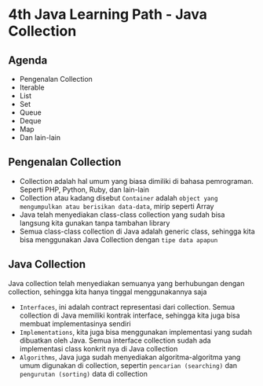 # 4th Java Learning Path - Java Collection

## Agenda

- Pengenalan Collection
- Iterable
- List
- Set
- Queue
- Deque
- Map
- Dan lain-lain

## Pengenalan Collection

- Collection adalah hal umum yang biasa dimiliki di bahasa pemrograman. Seperti PHP, Python, Ruby, dan lain-lain
- Collection atau kadang disebut `Container` adalah `object yang mengumpulkan atau berisikan data-data`, mirip seperti Array
- Java telah menyediakan class-class collection yang sudah bisa langsung kita gunakan tanpa tambahan library
- Semua class-class collection di Java adalah generic class, sehingga kita bisa menggunakan Java Collection dengan `tipe data apapun`

## Java Collection

Java collection telah menyediakan semuanya yang berhubungan dengan collection, sehingga kita hanya tinggal menggunakannya saja

- `Interfaces`, ini adalah contract representasi dari collection. Semua collection di Java memiliki kontrak interface, sehingga kita juga bisa membuat implementasinya sendiri
- `Implementations`, kita juga bisa menggunakan implementasi yang sudah dibuatkan oleh Java. Semua interface collection sudah ada implementasi class konkrit nya di Java collection
- `Algorithms`, Java juga sudah menyediakan algoritma-algoritma yang umum digunakan di collection, sepertin `pencarian (searching)` dan `pengurutan (sorting)` data di collection
